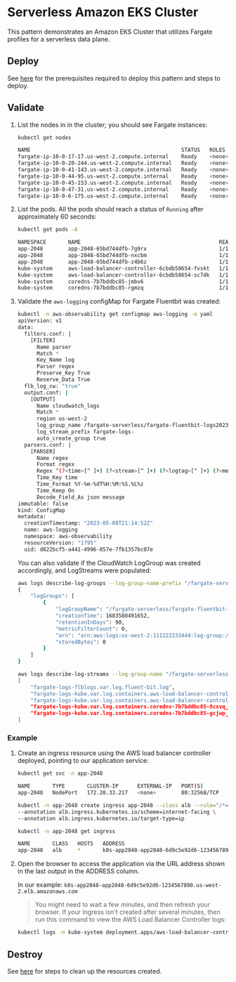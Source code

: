 # Serverless Amazon EKS Cluster

This pattern demonstrates an Amazon EKS Cluster that utilizes Fargate profiles for a serverless data plane.

## Deploy

See [here](https://aws-ia.github.io/terraform-aws-eks-blueprints/main/getting-started/#prerequisites) for the prerequisites required to deploy this pattern and steps to deploy.

## Validate

1. List the nodes in in the cluster; you should see Fargate instances:

    ```sh
    kubectl get nodes

    NAME                                                STATUS   ROLES    AGE   VERSION
    fargate-ip-10-0-17-17.us-west-2.compute.internal    Ready    <none>   25m   v1.26.3-eks-f4dc2c0
    fargate-ip-10-0-20-244.us-west-2.compute.internal   Ready    <none>   71s   v1.26.3-eks-f4dc2c0
    fargate-ip-10-0-41-143.us-west-2.compute.internal   Ready    <none>   25m   v1.26.3-eks-f4dc2c0
    fargate-ip-10-0-44-95.us-west-2.compute.internal    Ready    <none>   25m   v1.26.3-eks-f4dc2c0
    fargate-ip-10-0-45-153.us-west-2.compute.internal   Ready    <none>   77s   v1.26.3-eks-f4dc2c0
    fargate-ip-10-0-47-31.us-west-2.compute.internal    Ready    <none>   75s   v1.26.3-eks-f4dc2c0
    fargate-ip-10-0-6-175.us-west-2.compute.internal    Ready    <none>   25m   v1.26.3-eks-f4dc2c0
    ```

2. List the pods. All the pods should reach a status of `Running` after approximately 60 seconds:

    ```sh
    kubectl get pods -A

    NAMESPACE       NAME                                            READY   STATUS    RESTARTS   AGE
    app-2048        app-2048-65bd744dfb-7g9rx                       1/1     Running   0          2m34s
    app-2048        app-2048-65bd744dfb-nxcbm                       1/1     Running   0          2m34s
    app-2048        app-2048-65bd744dfb-z4b6z                       1/1     Running   0          2m34s
    kube-system     aws-load-balancer-controller-6cbdb58654-fvskt   1/1     Running   0          26m
    kube-system     aws-load-balancer-controller-6cbdb58654-sc7dk   1/1     Running   0          26m
    kube-system     coredns-7b7bddbc85-jmbv6                        1/1     Running   0          26m
    kube-system     coredns-7b7bddbc85-rgmzq                        1/1     Running   0          26m
    ```

3. Validate the `aws-logging` configMap for Fargate Fluentbit was created:

    ```sh
    kubectl -n aws-observability get configmap aws-logging -o yaml
    apiVersion: v1
    data:
      filters.conf: |
        [FILTER]
          Name parser
          Match *
          Key_Name log
          Parser regex
          Preserve_Key True
          Reserve_Data True
      flb_log_cw: "true"
      output.conf: |
        [OUTPUT]
          Name cloudwatch_logs
          Match *
          region us-west-2
          log_group_name /fargate-serverless/fargate-fluentbit-logs20230509014113352200000006
          log_stream_prefix fargate-logs-
          auto_create_group true
      parsers.conf: |
        [PARSER]
          Name regex
          Format regex
          Regex ^(?<time>[^ ]+) (?<stream>[^ ]+) (?<logtag>[^ ]+) (?<message>.+)$
          Time_Key time
          Time_Format %Y-%m-%dT%H:%M:%S.%L%z
          Time_Keep On
          Decode_Field_As json message
    immutable: false
    kind: ConfigMap
    metadata:
      creationTimestamp: "2023-05-08T21:14:52Z"
      name: aws-logging
      namespace: aws-observability
      resourceVersion: "1795"
      uid: d822bcf5-a441-4996-857e-7fb1357bc07e
    ```

    You can also validate if the CloudWatch LogGroup was created accordingly, and LogStreams were populated:

    ```sh
    aws logs describe-log-groups --log-group-name-prefix "/fargate-serverless/fargate-fluentbit"
    {
        "logGroups": [
            {
                "logGroupName": "/fargate-serverless/fargate-fluentbit-logs20230509014113352200000006",
                "creationTime": 1683580491652,
                "retentionInDays": 90,
                "metricFilterCount": 0,
                "arn": "arn:aws:logs:us-west-2:111222333444:log-group:/fargate-serverless/fargate-fluentbit-logs20230509014113352200000006:*",
                "storedBytes": 0
            }
        ]
    }
    ```

    ```sh
    aws logs describe-log-streams --log-group-name "/fargate-serverless/fargate-fluentbit-logs20230509014113352200000006" --log-stream-name-prefix fargate-logs --query 'logStreams[].logStreamName'
    [
        "fargate-logs-flblogs.var.log.fluent-bit.log",
        "fargate-logs-kube.var.log.containers.aws-load-balancer-controller-7f989fc6c-grjsq_kube-system_aws-load-balancer-controller-feaa22b4cdaa71ecfc8355feb81d4b61ea85598a7bb57aef07667c767c6b98e4.log",
        "fargate-logs-kube.var.log.containers.aws-load-balancer-controller-7f989fc6c-wzr46_kube-system_aws-load-balancer-controller-69075ea9ab3c7474eac2a1696d3a84a848a151420cd783d79aeef960b181567f.log",
        "fargate-logs-kube.var.log.containers.coredns-7b7bddbc85-8cxvq_kube-system_coredns-9e4f3ab435269a566bcbaa606c02c146ad58508e67cef09fa87d5c09e4ac0088.log",
        "fargate-logs-kube.var.log.containers.coredns-7b7bddbc85-gcjwp_kube-system_coredns-11016818361cd68c32bf8f0b1328f3d92a6d7b8cf5879bfe8b301f393cb011cc.log"
    ]
    ```

### Example

1. Create an ingress resource using the AWS load balancer controller deployed, pointing to our application service:

    ```sh
    kubectl get svc -n app-2048

    NAME       TYPE       CLUSTER-IP      EXTERNAL-IP   PORT(S)        AGE
    app-2048   NodePort   172.20.33.217   <none>        80:32568/TCP   2m48s
    ```

    ```sh
    kubectl -n app-2048 create ingress app-2048 --class alb --rule="/*=app-2048:80" \
    --annotation alb.ingress.kubernetes.io/scheme=internet-facing \
    --annotation alb.ingress.kubernetes.io/target-type=ip
    ```

    ```sh
    kubectl -n app-2048 get ingress

    NAME       CLASS   HOSTS   ADDRESS                                                                 PORTS   AGE
    app-2048   alb     *       k8s-app2048-app2048-6d9c5e92d6-1234567890.us-west-2.elb.amazonaws.com   80      4m9s
    ```

2. Open the browser to access the application via the URL address shown in the last output in the ADDRESS column.

    In our example: `k8s-app2048-app2048-6d9c5e92d6-1234567890.us-west-2.elb.amazonaws.com`

    > You might need to wait a few minutes, and then refresh your browser.
    > If your Ingress isn't created after several minutes, then run this command to view the AWS Load Balancer Controller logs:

    ```sh
    kubectl logs -n kube-system deployment.apps/aws-load-balancer-controller
    ```

## Destroy

See [here](https://aws-ia.github.io/terraform-aws-eks-blueprints/main/getting-started/#destroy) for steps to clean up the resources created.
